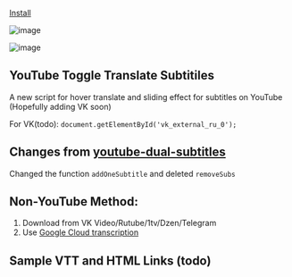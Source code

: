 [Install](https://update.greasyfork.org/scripts/529505/YouTube%20VK%20Toggle%20Translation%20for%20French%2C%20German%2C%20Russian%2C%20Ukrainian.user.js)

![image](https://github.com/user-attachments/assets/f87816e2-8148-40ea-a78d-0247f42b3cc1)

![image](https://github.com/user-attachments/assets/7613bbee-9fc1-4827-9ca7-0555cbf4738a)

## YouTube Toggle Translate Subtitiles

A new script for hover translate and sliding effect for subtitles on YouTube (Hopefully adding VK soon)

For VK(todo): `document.getElementById('vk_external_ru_0');`

## Changes from [youtube-dual-subtitles](https://github.com/jimchen2/youtube-dual-subtitles)

Changed the function `addOneSubtitle` and deleted `removeSubs`

## Non-YouTube Method:

1. Download from VK Video/Rutube/1tv/Dzen/Telegram
2. Use [Google Cloud transcription](https://cloud.google.com/speech-to-text/docs/async-time-offsets)

## Sample VTT and HTML Links (todo)
